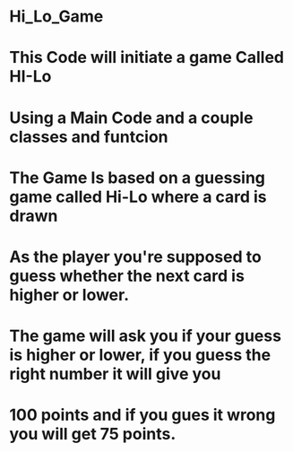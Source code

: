 # Hi_Lo_Game
# This Code will initiate a game Called HI-Lo 
# Using a Main Code and a couple classes and funtcion
# The Game Is based on a guessing game called Hi-Lo where a card is drawn 
# As the player you're supposed to guess whether the next card is higher or lower. 
# The game will ask you if your guess is higher or lower, if you guess the right number it will give you 
# 100 points and if you gues it wrong you will get 75 points. 
